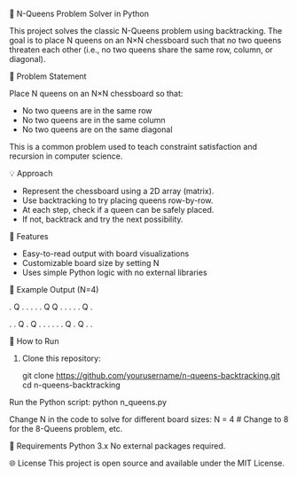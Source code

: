 🧠 N-Queens Problem Solver in Python

This project solves the classic N-Queens problem using backtracking. The goal is to place N queens on an N×N chessboard such that no two queens threaten each other (i.e., no two queens share the same row, column, or diagonal).

 📝 Problem Statement

Place N queens on an N×N chessboard so that:
- No two queens are in the same row
- No two queens are in the same column
- No two queens are on the same diagonal

This is a common problem used to teach constraint satisfaction and recursion in computer science.

 💡 Approach

- Represent the chessboard using a 2D array (matrix).
- Use backtracking to try placing queens row-by-row.
- At each step, check if a queen can be safely placed.
- If not, backtrack and try the next possibility.

 📌 Features

- Easy-to-read output with board visualizations
- Customizable board size by setting N
- Uses simple Python logic with no external libraries

 🧪 Example Output (N=4)

. Q . .
. . . Q
Q . . .
. . Q .

. . Q .
Q . . .
. . . Q
. Q . .

🚀 How to Run

1. Clone this repository:
  
   git clone https://github.com/yourusername/n-queens-backtracking.git
   cd n-queens-backtracking
   
Run the Python script:
python n_queens.py

Change N in the code to solve for different board sizes:
N = 4  # Change to 8 for the 8-Queens problem, etc.

🔧 Requirements
Python 3.x
No external packages required.

🌐 License
This project is open source and available under the MIT License.
